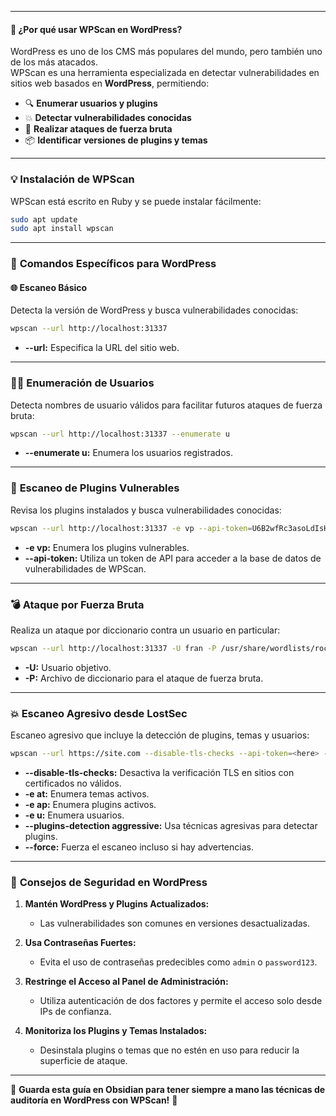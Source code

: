 - --
#### 🚀 **¿Por qué usar WPScan en WordPress?**  
WordPress es uno de los CMS más populares del mundo, pero también uno de los más atacados.  
WPScan es una herramienta especializada en detectar vulnerabilidades en sitios web basados en **WordPress**, permitiendo:  
- 🔍 **Enumerar usuarios y plugins**  
- 💥 **Detectar vulnerabilidades conocidas**  
- 🔑 **Realizar ataques de fuerza bruta**  
- 📦 **Identificar versiones de plugins y temas**  

---

### 💡 **Instalación de WPScan**
WPScan está escrito en Ruby y se puede instalar fácilmente:  
```bash
sudo apt update
sudo apt install wpscan
```

---

### 🔎 **Comandos Específicos para WordPress**

#### 🌐 **Escaneo Básico**
Detecta la versión de WordPress y busca vulnerabilidades conocidas:  
```bash
wpscan --url http://localhost:31337
```
- **--url:** Especifica la URL del sitio web.  

---

### 🧑‍💻 **Enumeración de Usuarios**
Detecta nombres de usuario válidos para facilitar futuros ataques de fuerza bruta:  
```bash
wpscan --url http://localhost:31337 --enumerate u
```
- **--enumerate u:** Enumera los usuarios registrados.  

---

### 🔌 **Escaneo de Plugins Vulnerables**
Revisa los plugins instalados y busca vulnerabilidades conocidas:  
```bash
wpscan --url http://localhost:31337 -e vp --api-token=U6B2wfRc3asoLdIsHHZekg1ZxU02P5QYaCHm5UCJosw
```
- **-e vp:** Enumera los plugins vulnerables.  
- **--api-token:** Utiliza un token de API para acceder a la base de datos de vulnerabilidades de WPScan.  

---

### 💣 **Ataque por Fuerza Bruta**
Realiza un ataque por diccionario contra un usuario en particular:  
```bash
wpscan --url http://localhost:31337 -U fran -P /usr/share/wordlists/rockyou.txt
```
- **-U:** Usuario objetivo.  
- **-P:** Archivo de diccionario para el ataque de fuerza bruta.  

---

### 💥 **Escaneo Agresivo desde LostSec**
Escaneo agresivo que incluye la detección de plugins, temas y usuarios:  
```bash
wpscan --url https://site.com --disable-tls-checks --api-token=<here> -e at -e ap -e u --enumerate ap --plugins-detection aggressive --force
```
- **--disable-tls-checks:** Desactiva la verificación TLS en sitios con certificados no válidos.  
- **-e at:** Enumera temas activos.  
- **-e ap:** Enumera plugins activos.  
- **-e u:** Enumera usuarios.  
- **--plugins-detection aggressive:** Usa técnicas agresivas para detectar plugins.  
- **--force:** Fuerza el escaneo incluso si hay advertencias.  

---

### 🚩 **Consejos de Seguridad en WordPress**
1. **Mantén WordPress y Plugins Actualizados:**  
   - Las vulnerabilidades son comunes en versiones desactualizadas.  

2. **Usa Contraseñas Fuertes:**  
   - Evita el uso de contraseñas predecibles como `admin` o `password123`.  

3. **Restringe el Acceso al Panel de Administración:**  
   - Utiliza autenticación de dos factores y permite el acceso solo desde IPs de confianza.  

4. **Monitoriza los Plugins y Temas Instalados:**  
   - Desinstala plugins o temas que no estén en uso para reducir la superficie de ataque.  

---

💾 **Guarda esta guía en Obsidian para tener siempre a mano las técnicas de auditoría en WordPress con WPScan!** 🚀
